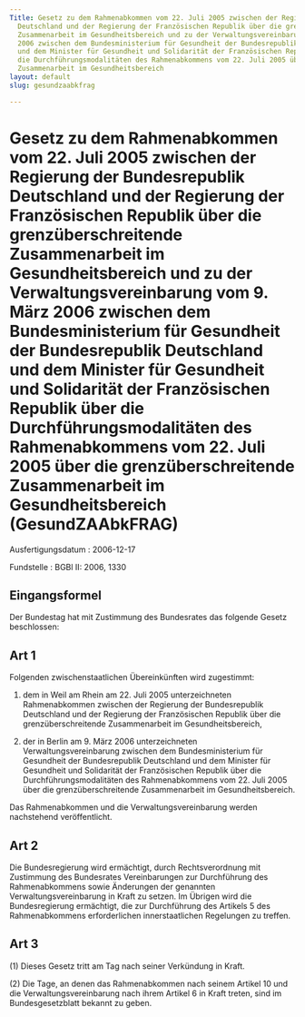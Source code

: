 ```yaml
---
Title: Gesetz zu dem Rahmenabkommen vom 22. Juli 2005 zwischen der Regierung der Bundesrepublik
  Deutschland und der Regierung der Französischen Republik über die grenzüberschreitende
  Zusammenarbeit im Gesundheitsbereich und zu der Verwaltungsvereinbarung vom 9. März
  2006 zwischen dem Bundesministerium für Gesundheit der Bundesrepublik Deutschland
  und dem Minister für Gesundheit und Solidarität der Französischen Republik über
  die Durchführungsmodalitäten des Rahmenabkommens vom 22. Juli 2005 über die grenzüberschreitende
  Zusammenarbeit im Gesundheitsbereich
layout: default
slug: gesundzaabkfrag

---
```


# Gesetz zu dem Rahmenabkommen vom 22. Juli 2005 zwischen der Regierung der Bundesrepublik Deutschland und der Regierung der Französischen Republik über die grenzüberschreitende Zusammenarbeit im Gesundheitsbereich und zu der Verwaltungsvereinbarung vom 9. März 2006 zwischen dem Bundesministerium für Gesundheit der Bundesrepublik Deutschland und dem Minister für Gesundheit und Solidarität der Französischen Republik über die Durchführungsmodalitäten des Rahmenabkommens vom 22. Juli 2005 über die grenzüberschreitende Zusammenarbeit im Gesundheitsbereich (GesundZAAbkFRAG)

Ausfertigungsdatum
:   2006-12-17

Fundstelle
:   BGBl II: 2006, 1330



## Eingangsformel

Der Bundestag hat mit Zustimmung des Bundesrates das folgende Gesetz
beschlossen:


## Art 1

Folgenden zwischenstaatlichen Übereinkünften wird zugestimmt:

1.  dem in Weil am Rhein am 22. Juli 2005 unterzeichneten Rahmenabkommen
    zwischen der Regierung der Bundesrepublik Deutschland und der
    Regierung der Französischen Republik über die grenzüberschreitende
    Zusammenarbeit im Gesundheitsbereich,


2.  der in Berlin am 9. März 2006 unterzeichneten Verwaltungsvereinbarung
    zwischen dem Bundesministerium für Gesundheit der Bundesrepublik
    Deutschland und dem Minister für Gesundheit und Solidarität der
    Französischen Republik über die Durchführungsmodalitäten des
    Rahmenabkommens vom 22. Juli 2005 über die grenzüberschreitende
    Zusammenarbeit im Gesundheitsbereich.



Das Rahmenabkommen und die Verwaltungsvereinbarung werden nachstehend
veröffentlicht.


## Art 2

Die Bundesregierung wird ermächtigt, durch Rechtsverordnung mit
Zustimmung des Bundesrates Vereinbarungen zur Durchführung des
Rahmenabkommens sowie Änderungen der genannten Verwaltungsvereinbarung
in Kraft zu setzen. Im Übrigen wird die Bundesregierung ermächtigt,
die zur Durchführung des Artikels 5 des Rahmenabkommens erforderlichen
innerstaatlichen Regelungen zu treffen.


## Art 3

(1) Dieses Gesetz tritt am Tag nach seiner Verkündung in Kraft.

(2) Die Tage, an denen das Rahmenabkommen nach seinem Artikel 10 und
die Verwaltungsvereinbarung nach ihrem Artikel 6 in Kraft treten, sind
im Bundesgesetzblatt bekannt zu geben.

